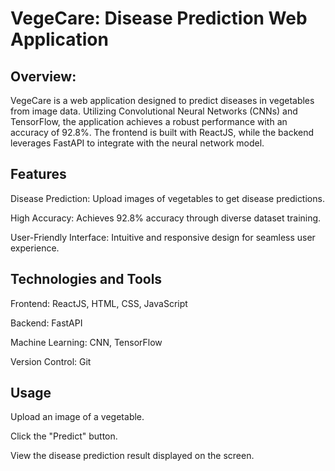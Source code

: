 # VegeCare: Disease Prediction Web Application
## Overview:
VegeCare is a web application designed to predict diseases in vegetables from image data. Utilizing Convolutional Neural Networks (CNNs) and TensorFlow, the application achieves a robust performance with an accuracy of 92.8%. The frontend is built with ReactJS, while the backend leverages FastAPI to integrate with the neural network model.

## Features
Disease Prediction: Upload images of vegetables to get disease predictions.

High Accuracy: Achieves 92.8% accuracy through diverse dataset training.

User-Friendly Interface: Intuitive and responsive design for seamless user experience.


## Technologies and Tools
Frontend: ReactJS, HTML, CSS, JavaScript

Backend: FastAPI

Machine Learning: CNN, TensorFlow

Version Control: Git


## Usage
Upload an image of a vegetable.

Click the "Predict" button.

View the disease prediction result displayed on the screen.
